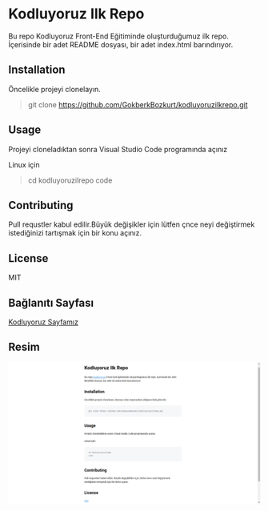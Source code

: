# Kodluyoruz Ilk Repo

Bu repo Kodluyoruz Front-End Eğitiminde oluşturduğumuz ilk repo. İçerisinde bir adet README dosyası, bir adet index.html barındırıyor.

## Installation

Öncelikle projeyi clonelayın. 

>git clone https://github.com/GokberkBozkurt/kodluyoruzilkrepo.git

## Usage

Projeyi cloneladıktan sonra Visual Studio Code programında açınız

Linux için

>cd kodluyoruzilrepo
>code

## Contributing

Pull requstler kabul edilir.Büyük değişikler için lütfen çnce neyi değiştirmek istediğinizi tartışmak için bir konu açınız.

## License

MIT

## Bağlanıtı Sayfası

[Kodluyoruz Sayfamız](https://www.kodluyoruz.com)

## Resim

![Kodluyoruz Logo](https://raw.githubusercontent.com/Kodluyoruz/taskforce/main/git/odev1/figures/markdown.png)
